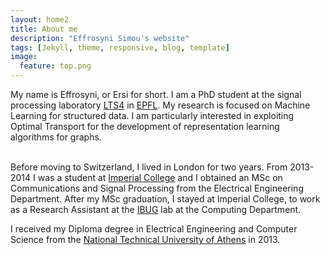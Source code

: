 ```yaml
---
layout: home2
title: About me
description: "Effrosyni Simou's website"
tags: [Jekyll, theme, responsive, blog, template]
image:
  feature: top.png
---
```


My name is Effrosyni, or Ersi for short. I am a PhD student at the signal processing laboratory <a href="https://www.epfl.ch/labs/lts4/" target="_blank">LTS4</a> in <a href="https://www.epfl.ch/en/" target="_blank">EPFL</a>. My research is focused on Machine Learning for structured data. I am particularly interested in exploiting Optimal Transport for the development of representation learning algorithms for graphs. 

<br />
Before moving to Switzerland, I lived in London for two years. From 2013-2014 I was a student at <a href="http://www.imperial.ac.uk" target="_blank">Imperial College</a> and I obtained an MSc on Communications and Signal Processing from the Electrical Engineering Department. After my MSc graduation, I stayed at Imperial College, to work as a Research Assistant at the <a href="https://ibug.doc.ic.ac.uk" target="_blank">IBUG</a> lab at the Computing Department. 

I received my Diploma degree in Electrical Engineering and Computer Science from the <a href="https://www.ntua.gr/en/" target="_blank">National Technical University of Athens</a> in 2013.



